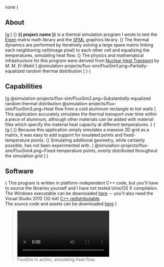 none
{
## About
[g
[
 {} <b>{{ project.name }}</b> is a thermal simulation program I wrote to test the <a href="http://eigen.tuxfamily.org/index.php?title=Main_Page">Eigen</a> matrix math library and the <a href="http://www.sfml-dev.org/">SFML</a> graphics library.
 {} The thermal dynamics are performed by iteratively solving a large spare matrix linking each neighboring cell(image pixel) to each other cell and equalizing the temperatures, simulating heat flow.
 {} The physics and mathematical infrastructure for this program were derived from <a href="https://books.google.com/books/about/Nuclear_heat_transport.html?id=97UjAAAAMAAJ">Nuclear Heat Transport</a> by <i>M. M. El-Wakil</i>
]
@simulation-projects/flux-sim/FluxSim1.png~Partially-equalized random thermal distribution
]
}
{
## Capabilities
[g
@simulation-projects/flux-sim/FluxSim2.png~Substantially-equalized random thermal distribution
@simulation-projects/flux-sim/FluxSim3.png~Heat flow from a cold aluminum rectangle to hot walls
]
This application accurately simulates the thermal transport over time within a piece of aluminum, although other materials can be added with material files which specify the material heat capacity at different temperatures.
}
{
[g
[
  {} Because this application simply simulates a massive 2D grid as a matrix, it was easy to add support for insulated points and fixed-temperature points.
  {} Simulating additional geometry, while certainly possible, has not been experimented with.
]
@simulation-projects/flux-sim/FluxSim4.png~Fixed-temperature points, evenly distributed throughout the simulation grid
]
}
## Software
{
This program is written in platform-independent C++ code, but you'll have to source the libraries yourself and I have not tested Unix/OS X compilation.
<br />
The Windows executable can be downloaded <a href="../../static/projects/simulation-projects/flux-sim/FluxSim_WinExecutable.zip">here</a> -- you'll also need the
Visual Studio 2012 (32-bit) <a href="https://www.microsoft.com/en-us/download/details.aspx?id=30679">C++ redistributable</a>.
<br />
The source code and assets can be downloaded <a href="../../static/projects/simulation-projects/flux-sim/FluxSim_SourcesAssets.zip">here</a>
}
<blockquote>
    <video controls alt="FluxSim demo video">
        <source src="../../static/projects/simulation-projects/flux-sim/demo.mp4" type="video/mp4">
        Your browser does not support the video tag. Unfortuantely, the video will not play here.
    </video>
    <footer>
        FluxSim in action, simulating heat flow.
    </footer>
</blockquote>